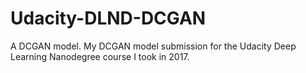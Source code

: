# Udacity-DLND-DCGAN
A DCGAN model.
My DCGAN model submission for the Udacity Deep Learning Nanodegree course I took in 2017.
